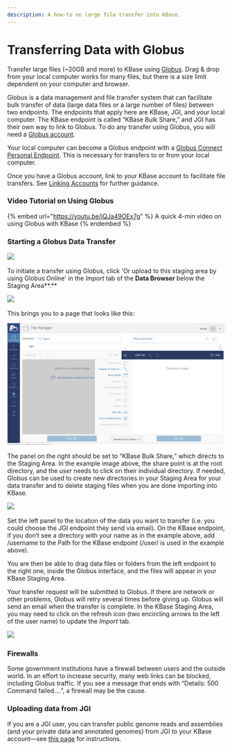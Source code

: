 ```yaml
---
description: A how-to on large file transfer into KBase.
---
```


# Transferring Data with Globus

Transfer large files (\~20GB and more) to KBase using [Globus](https://www.globus.org/). Drag & drop from your local computer works for many files, but there is a size limit dependent on your computer and browser.&#x20;

Globus is a data management and file transfer system that can facilitate bulk transfer of data (large data files or a large number of files) between two endpoints. The endpoints that apply here are KBase, JGI, and your local computer. The KBase endpoint is called “KBase Bulk Share,” and JGI has their own way to link to Globus. To do any transfer using Globus, you will need a [Globus account](https://www.globusid.org/create).&#x20;

Your local computer can become a Globus endpoint with a [Globus Connect Personal Endpoint](https://docs.globus.org/how-to/). This is necessary for transfers to or from your local computer.

Once you have a Globus account, link to your KBase account to facilitate file transfers. See [Linking Accounts](../getting-started/sign-up/linking-accounts.md) for further guidance.&#x20;

### Video Tutorial on Using Globus&#x20;

{% embed url="https://youtu.be/jQJa49OEx7g" %}
A quick 4-min video on using Globus with KBase
{% endembed %}

### Starting a Globus Data Transfer

![](<../.gitbook/assets/globusdatatransfer (1).gif>)

To initiate a transfer using Globus, click 'Or upload to this staging area by using Globus Online' in the _Import_ tab of the **Data Browser** below the Staging Area**.**

![](../.gitbook/assets/globus\_upload.png)

This brings you to a page that looks like this:

![](../.gitbook/assets/globusfilemanager.png)

The panel on the right should be set to “KBase Bulk Share,” which directs to the Staging Area. In the example image above, the share point is at the root directory, and the _user_ needs to click on their individual directory. If needed, Globus can be used to create new directories in your Staging Area for your data transfer and to delete staging files when you are done importing into KBase.

![](../.gitbook/assets/kbasebulkshare\_globus.png)

Set the left panel to the location of the data you want to transfer (i.e. you could choose the JGI endpoint they send via email). On the KBase endpoint, if you don’t see a directory with your name as in the example above, add /username to the Path for the KBase endpoint (/user/ is used in the example above).

You are then be able to drag data files or folders from the left endpoint to the right one, inside the Globus interface, and the files will appear in your KBase Staging Area.

Your transfer request will be submitted to Globus. If there are network or other problems, Globus will retry several times before giving up. Globus will send an email when the transfer is complete. In the KBase Staging Area, you may need to click on the refresh icon (two encircling arrows to the left of the user name) to update the _Import_ tab.

![](../.gitbook/assets/refresh\_databrowser.png)

### **Firewalls**

Some government institutions have a firewall between users and the outside world. In an effort to increase security, many web links can be blocked, including Globus traffic. If you see a message that ends with “Details: 500 Command failed….”, a firewall may be the cause.

### **Uploading data from JGI**

If you are a JGI user, you can transfer public genome reads and assemblies (and your private data and annotated genomes) from JGI to your KBase account—see [this page](jgi-transfer.md) for instructions.
